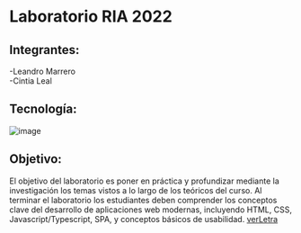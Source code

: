 # Laboratorio RIA 2022


## Integrantes: 
-Leandro Marrero <br>
-Cintia Leal <br>
## Tecnología:
![image](https://user-images.githubusercontent.com/66495366/173113410-108f95fa-0aba-4b8e-8aa0-b3a4e43ff807.png)

## Objetivo: 
El objetivo del laboratorio es poner en práctica y profundizar mediante la investigación los temas vistos a lo
largo de los teóricos del curso. Al terminar el laboratorio los estudiantes deben comprender los conceptos
clave del desarrollo de aplicaciones web modernas, incluyendo HTML, CSS, Javascript/Typescript, SPA, y
conceptos básicos de usabilidad.
[verLetra](https://github.com/CintiaLeal/LaboratorioRIA/blob/main/Letra/Laboratorio.pdf)
